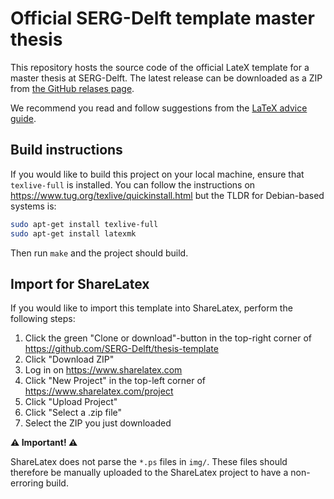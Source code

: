 # Official SERG-Delft template master thesis

This repository hosts the source code of the official LateX template for a master thesis at SERG-Delft.
The latest release can be downloaded as a ZIP from [the GitHub relases page](https://github.com/SERG-Delft/thesis-template/releases).

We recommend you read and follow suggestions from the [LaTeX advice guide](https://github.com/dspinellis/latex-advice).

## Build instructions

If you would like to build this project on your local machine, ensure that `texlive-full` is installed.
You can follow the instructions on https://www.tug.org/texlive/quickinstall.html but the TLDR for Debian-based systems is:

```bash
sudo apt-get install texlive-full
sudo apt-get install latexmk
```

Then run `make` and the project should build.

## Import for ShareLatex

If you would like to import this template into ShareLatex, perform the following steps:

1. Click the green "Clone or download"-button in the top-right corner of https://github.com/SERG-Delft/thesis-template
1. Click "Download ZIP"
1. Log in on https://www.sharelatex.com
1. Click "New Project" in the top-left corner of https://www.sharelatex.com/project
1. Click "Upload Project"
1. Click "Select a .zip file"
1. Select the ZIP you just downloaded

**:warning: Important! :warning:**

ShareLatex does not parse the `*.ps` files in `img/`.
These files should therefore be manually uploaded to the ShareLatex project to have a non-erroring build.
